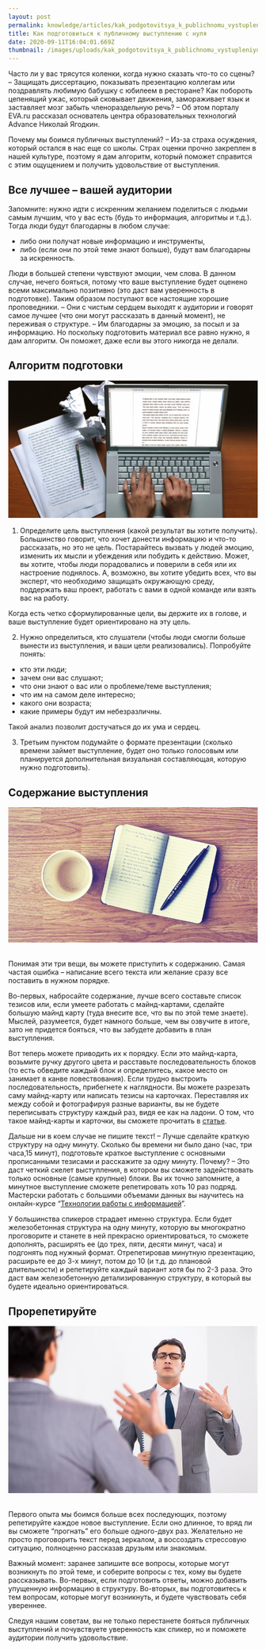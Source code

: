 ```yaml
---
layout: post
permalink: knowledge/articles/kak_podgotovitsya_k_publichnomu_vystupleniyu_s_nulya/index.html
title: Как подготовиться к публичному выступлению с нуля
date: 2020-09-11T16:04:01.669Z
thumbnail: /images/uploads/kak_podgotovitsya_k_publichnomu_vystupleniyu_s_nulya-01.jpg
---
```

Часто ли у вас трясутся коленки, когда нужно сказать что-то со сцены? – Защищать диссертацию, показывать презентацию коллегам или поздравлять любимую бабушку с юбилеем в ресторане? Как побороть цепенящий ужас, который сковывает движения, замораживает язык и заставляет мозг забыть членораздельную речь? – Об этом порталу EVA.ru рассказал основатель центра образовательных технологий Advance Николай Ягодкин.



Почему мы боимся публичных выступлений? – Из-за страха осуждения, который остался в нас еще со школы. Страх оценки прочно закреплен в нашей культуре, поэтому я дам алгоритм, который поможет справится с этим ощущением и получить удовольствие от выступления.



## Все лучшее – вашей аудитории

Запомните: нужно идти с искренним желанием поделиться с людьми самым лучшим, что у вас есть (будь то информация, алгоритмы и т.д.). Тогда люди будут благодарны в любом случае:

* либо они получат новые информацию и инструменты,
* либо (если они по этой теме знают больше), будут вам благодарны за искренность.

Люди в большей степени чувствуют эмоции, чем слова. В данном случае, нечего бояться, потому что ваше выступление будет оценено всеми максимально позитивно (это даст вам уверенность в подготовке). Таким образом поступают все настоящие хорошие проповедники. – Они с чистым сердцем выходят к аудитории и говорят самое лучшее (что они могут рассказать в данный момент), не переживая о структуре. – Им благодарны за эмоцию, за посыл и за информацию. Но поскольку подготовить материал все равно нужно, я дам алгоритм. Он поможет, даже если вы этого никогда не делали.



## Алгоритм подготовки

![](/images/uploads/kak_podgotovitsya_k_publichnomu_vystupleniyu_s_nulya-02.jpg)



1) Определите цель выступления (какой результат вы хотите получить). Большинство говорит, что хочет донести информацию и что-то рассказать, но это не цель. Постарайтесь вызвать у людей эмоцию, изменить их мысли и убеждения или побудить к действию. Может, вы хотите, чтобы люди порадовались и поверили в себя или их настроение поднялось. А, возможно, вы хотите убедить всех, что вы эксперт, что необходимо защищать окружающую среду, поддержать ваш проект, работать с вами в одной команде или взять вас на работу.

Когда есть четко сформулированные цели, вы держите их в голове, и ваше выступление будет ориентировано на эту цель.



2) Нужно определиться, кто слушатели (чтобы люди смогли больше вынести из выступления, и ваши цели реализовались). Попробуйте понять:

* кто эти люди;
* зачем они вас слушают;
* что они знают о вас или о проблеме/теме выступления;
* что им на самом деле интересно;
* какого они возраста;
* какие примеры будут им небезразличны.



Такой анализ позволит достучаться до их ума и сердец.



3) Третьим пунктом подумайте о формате презентации (сколько времени займет выступление, будет оно только голосовым или планируется дополнительная визуальная составляющая, которую нужно подготовить).



## Содержание выступления

![](/images/uploads/kak_podgotovitsya_k_publichnomu_vystupleniyu_s_nulya-03.jpg)

\
Понимая эти три вещи, вы можете приступить к содержанию. Самая частая ошибка – написание всего текста или желание сразу все поставить в нужном порядке.



Во-первых, набросайте содержание, лучше всего составьте список тезисов или, если умеете работать с майнд-картами, сделайте большую майнд карту (туда внесите все, что вы по этой теме знаете). Мыслей, разумеется, будет намного больше, чем вы озвучите в итоге, зато не придется бояться, что вы забудете добавить в план выступления.



Вот теперь можете приводить их к порядку. Если это майнд-карта, возьмите ручку другого цвета и расставьте последовательность блоков (то есть обведите каждый блок и определитесь, какое место он занимает в канве повествования). Если трудно выстроить последовательность, прибегнете к наглядности. Вы можете разрезать саму майнд-карту или написать тезисы на карточках. Переставляя их между собой и фотографируя разные варианты, вы не будете переписывать структуру каждый раз, видя ее как на ладони. О том, что такое майнд-карты и карточки, вы сможете прочитать в [статье](http://advance-club.ru/articles/kak-effektivno-rabotat-s-informacziej.html?utm_source=evaru&utm_campaign=article_kakpodgotovitsya_kpublichnomuvistupleniu_snula).



Дальше ни в коем случае не пишите текст! – Лучше сделайте краткую структуру на одну минуту. Сколько бы времени ни было дано (час, три часа,15 минут), подготовьте краткое выступление с основными прописанными тезисами и расскажите за одну минуту. Почему? – Это даст четкий скелет выступления, в котором вы сможете задействовать только основные (самые крупные) блоки. Вы их точно запомните, а минутное выступление сможете репетировать хоть 10 раз подряд. Мастерски работать с большими объемами данных вы научитесь на онлайн-курсе “[Технологии работы с информацией](https://advance-club.ru/online/tekhnologii_raboty_s_informaciey/)”.



У большинства спикеров страдает именно структура. Если будет железобетонная структура на одну минуту, которую вы многократно проговорите и станете в ней прекрасно ориентироваться, то сможете дополнять, расширять ее (до трех, пяти, десяти минут, часа) и подгонять под нужный формат. Отрепетировав минутную презентацию, расширьте ее до 3-х минут, потом до 10 (и т.д. до плановой длительности) и репетируйте каждый вариант хотя бы по 2-3 раза. Это даст вам железобетонную детализированную структуру, в который вы будете идеально ориентироваться.



## Прорепетируйте



![](/images/uploads/kak_podgotovitsya_k_publichnomu_vystupleniyu_s_nulya-04.jpg)

\
Первого опыта мы боимся больше всех последующих, поэтому репетируйте каждое новое выступление. Если оно длинное, то вряд ли вы сможете “прогнать” его больше одного-двух раз. Желательно не просто проговорить текст перед зеркалом, а воссоздать стрессовую ситуацию, полноценно рассказав друзьям или знакомым.



Важный момент: заранее запишите все вопросы, которые могут возникнуть по этой теме, и соберите вопросы с тех, кому вы будете рассказывать. Во-первых, если подготовить ответы, можно добавить упущенную информацию в структуру. Во-вторых, вы подготовитесь к тем вопросам, которые могут возникнуть, и будете чувствовать себя увереннее.



Следуя нашим советам, вы не только перестанете бояться публичных выступлений и почувствуете уверенность как спикер, но и поможете аудитории получить удовольствие.
